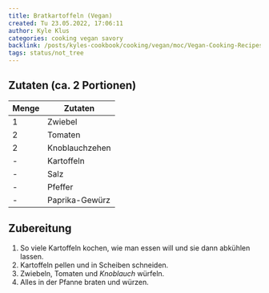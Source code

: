 ```yaml
---
title: Bratkartoffeln (Vegan)
created: Tu 23.05.2022, 17:06:11
author: Kyle Klus
categories: cooking vegan savory
backlink: /posts/kyles-cookbook/cooking/vegan/moc/Vegan-Cooking-Recipes.html
tags: status/not_tree
---
```


## Zutaten (ca. 2 Portionen)

| Menge            | Zutaten                        |
| ---------------- | ------------------------------ |
| 1                | Zwiebel                        |
| 2                | Tomaten                        |
| 2                | Knoblauchzehen                 |
| -                | Kartoffeln                     |
| -                | Salz                           |
| -                | Pfeffer                        |
| -                | Paprika-Gewürz                 |

## Zubereitung

1. So viele Kartoffeln kochen, wie man essen will und sie dann abkühlen lassen.
2. Kartoffeln pellen und in Scheiben schneiden.
3. Zwiebeln, Tomaten und *Knoblauch* würfeln.
4. Alles in der Pfanne braten und würzen.
